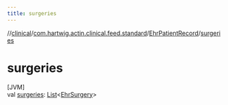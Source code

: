 ```yaml
---
title: surgeries
---
```

//[clinical](../../../index.html)/[com.hartwig.actin.clinical.feed.standard](../index.html)/[EhrPatientRecord](index.html)/[surgeries](surgeries.html)



# surgeries



[JVM]\
val [surgeries](surgeries.html): [List](https://kotlinlang.org/api/latest/jvm/stdlib/kotlin.collections/-list/index.html)&lt;[EhrSurgery](../-ehr-surgery/index.html)&gt;




